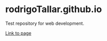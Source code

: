 # rodrigoTallar.github.io

Test repository for web development.

<a href="https://rodrigotallar.github.io" target="_blank">Link to page</a>
